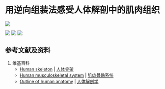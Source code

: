 # 用逆向组装法感受人体解剖中的肌肉组织

![](/images/深刻理解在解剖基础下进行身体锻炼的原理/用逆向组装法感受人体解剖中的肌肉组织/1a1.jpg)

![](/images/深刻理解在解剖基础下进行身体锻炼的原理/用逆向组装法感受人体解剖中的肌肉组织/2a1.jpg)
![](/images/深刻理解在解剖基础下进行身体锻炼的原理/用逆向组装法感受人体解剖中的肌肉组织/2a2.jpg)
![](/images/深刻理解在解剖基础下进行身体锻炼的原理/用逆向组装法感受人体解剖中的肌肉组织/2a3.jpg)

## 参考文献及资料

1. 维基百科
	- [Human skeleton](https://en.wikipedia.org/wiki/Human_skeleton) | [人体骨架](https://zh.wikipedia.org/wiki/%E4%BA%BA%E9%AB%94%E9%AA%A8%E6%9E%B6)
	- [Human musculoskeletal system](https://en.wikipedia.org/wiki/Human_musculoskeletal_system) | [肌肉骨骼系统](https://zh.wikipedia.org/wiki/%E8%82%8C%E8%82%89%E9%AA%A8%E9%AA%BC%E7%B3%BB%E7%BB%9F)
	- [Outline of human anatomy](https://en.wikipedia.org/wiki/Outline_of_human_anatomy) | [人体解剖学](https://zh.wikipedia.org/wiki/%E4%BA%BA%E4%BD%93%E8%A7%A3%E5%89%96%E5%AD%A6)


